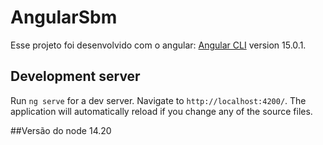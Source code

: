 # AngularSbm

Esse projeto foi desenvolvido com o angular: [Angular CLI](https://github.com/angular/angular-cli) version 15.0.1.

## Development server

Run `ng serve` for a dev server. Navigate to `http://localhost:4200/`. The application will automatically reload if you change any of the source files.

##Versão do node 14.20
